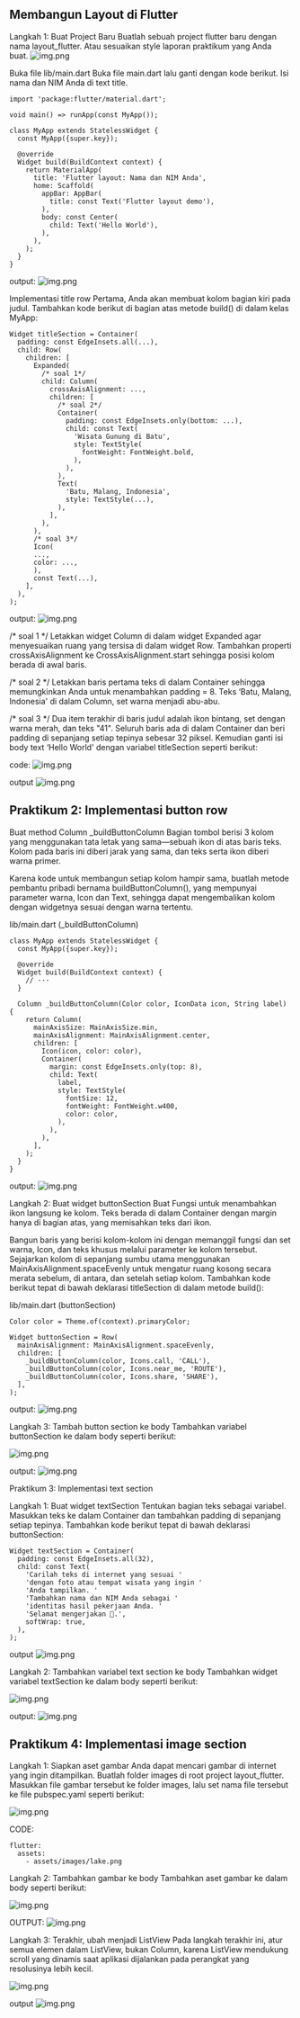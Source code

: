 ## Membangun Layout di Flutter
Langkah 1: Buat Project Baru
Buatlah sebuah project flutter baru dengan nama layout_flutter. Atau sesuaikan style laporan praktikum yang Anda buat.
![img.png](img/img1.png)

Buka file lib/main.dart
Buka file main.dart lalu ganti dengan kode berikut. Isi nama dan NIM Anda di text title.
```agsl
import 'package:flutter/material.dart';

void main() => runApp(const MyApp());

class MyApp extends StatelessWidget {
  const MyApp({super.key});

  @override
  Widget build(BuildContext context) {
    return MaterialApp(
      title: 'Flutter layout: Nama dan NIM Anda',
      home: Scaffold(
        appBar: AppBar(
          title: const Text('Flutter layout demo'),
        ),
        body: const Center(
          child: Text('Hello World'),
        ),
      ),
    );
  }
}
```
output:
![img.png](img/img3.png)


Implementasi title row
Pertama, Anda akan membuat kolom bagian kiri pada judul. Tambahkan kode berikut di bagian atas metode build() di dalam kelas MyApp:
```agsl
Widget titleSection = Container(
  padding: const EdgeInsets.all(...),
  child: Row(
    children: [
      Expanded(
        /* soal 1*/
        child: Column(
          crossAxisAlignment: ...,
          children: [
            /* soal 2*/
            Container(
              padding: const EdgeInsets.only(bottom: ...),
              child: const Text(
                'Wisata Gunung di Batu',
                style: TextStyle(
                  fontWeight: FontWeight.bold,
                ),
              ),
            ),
            Text(
              'Batu, Malang, Indonesia',
              style: TextStyle(...),
            ),
          ],
        ),
      ),
      /* soal 3*/
      Icon(
      ...,
      color: ...,
      ),
      const Text(...),
    ],
  ),
);
```
output:
![img.png](img/img4.png)

/* soal 1 */ Letakkan widget Column di dalam widget Expanded agar menyesuaikan ruang yang tersisa di dalam widget Row. Tambahkan properti crossAxisAlignment ke CrossAxisAlignment.start sehingga posisi kolom berada di awal baris.

/* soal 2 */ Letakkan baris pertama teks di dalam Container sehingga memungkinkan Anda untuk menambahkan padding = 8. Teks ‘Batu, Malang, Indonesia' di dalam Column, set warna menjadi abu-abu.

/* soal 3 */ Dua item terakhir di baris judul adalah ikon bintang, set dengan warna merah, dan teks "41". Seluruh baris ada di dalam Container dan beri padding di sepanjang setiap tepinya sebesar 32 piksel. Kemudian ganti isi body text ‘Hello World' dengan variabel titleSection seperti berikut:

code:
![img.png](img/img5.png)

output
![img.png](img/img6.png)


## Praktikum 2: Implementasi button row

Buat method Column _buildButtonColumn
Bagian tombol berisi 3 kolom yang menggunakan tata letak yang sama—sebuah ikon di atas baris teks. Kolom pada baris ini diberi jarak yang sama, dan teks serta ikon diberi warna primer.

Karena kode untuk membangun setiap kolom hampir sama, buatlah metode pembantu pribadi bernama buildButtonColumn(), yang mempunyai parameter warna, Icon dan Text, sehingga dapat mengembalikan kolom dengan widgetnya sesuai dengan warna tertentu.

lib/main.dart (_buildButtonColumn)

```agsl
class MyApp extends StatelessWidget {
  const MyApp({super.key});

  @override
  Widget build(BuildContext context) {
    // ···
  }

  Column _buildButtonColumn(Color color, IconData icon, String label) {
    return Column(
      mainAxisSize: MainAxisSize.min,
      mainAxisAlignment: MainAxisAlignment.center,
      children: [
        Icon(icon, color: color),
        Container(
          margin: const EdgeInsets.only(top: 8),
          child: Text(
            label,
            style: TextStyle(
              fontSize: 12,
              fontWeight: FontWeight.w400,
              color: color,
            ),
          ),
        ),
      ],
    );
  }
}
```
output:
![img.png](img/img7.png)

Langkah 2: Buat widget buttonSection
Buat Fungsi untuk menambahkan ikon langsung ke kolom. Teks berada di dalam Container dengan margin hanya di bagian atas, yang memisahkan teks dari ikon.

Bangun baris yang berisi kolom-kolom ini dengan memanggil fungsi dan set warna, Icon, dan teks khusus melalui parameter ke kolom tersebut. Sejajarkan kolom di sepanjang sumbu utama menggunakan MainAxisAlignment.spaceEvenly untuk mengatur ruang kosong secara merata sebelum, di antara, dan setelah setiap kolom. Tambahkan kode berikut tepat di bawah deklarasi titleSection di dalam metode build():

lib/main.dart (buttonSection)

```agsl
Color color = Theme.of(context).primaryColor;

Widget buttonSection = Row(
  mainAxisAlignment: MainAxisAlignment.spaceEvenly,
  children: [
    _buildButtonColumn(color, Icons.call, 'CALL'),
    _buildButtonColumn(color, Icons.near_me, 'ROUTE'),
    _buildButtonColumn(color, Icons.share, 'SHARE'),
  ],
);
```

output:
![img.png](img/img8.png)

Langkah 3: Tambah button section ke body
Tambahkan variabel buttonSection ke dalam body seperti berikut:

![img.png](img/img9.png)

output:
![img.png](img/img10.png)


Praktikum 3: Implementasi text section

Langkah 1: Buat widget textSection
Tentukan bagian teks sebagai variabel. Masukkan teks ke dalam Container dan tambahkan padding di sepanjang setiap tepinya. Tambahkan kode berikut tepat di bawah deklarasi buttonSection:

```agsl
Widget textSection = Container(
  padding: const EdgeInsets.all(32),
  child: const Text(
    'Carilah teks di internet yang sesuai '
    'dengan foto atau tempat wisata yang ingin '
    'Anda tampilkan. '
    'Tambahkan nama dan NIM Anda sebagai '
    'identitas hasil pekerjaan Anda. '
    'Selamat mengerjakan 🙂.',
    softWrap: true,
  ),
);
```
output
![img.png](img/img11.png)

Langkah 2: Tambahkan variabel text section ke body
Tambahkan widget variabel textSection ke dalam body seperti berikut:

![img.png](img/img12.png)

output:
![img.png](img/img13.png)


## Praktikum 4: Implementasi image section

Langkah 1: Siapkan aset gambar
Anda dapat mencari gambar di internet yang ingin ditampilkan. Buatlah folder images di root project layout_flutter. Masukkan file gambar tersebut ke folder images, lalu set nama file tersebut ke file pubspec.yaml seperti berikut:

![img.png](img/img14.png)

CODE:
```agsl
flutter:
  assets:
    - assets/images/lake.png
```

Langkah 2: Tambahkan gambar ke body
Tambahkan aset gambar ke dalam body seperti berikut:

![img.png](img/img15.png)

OUTPUT:
![img.png](img/img16.png)

Langkah 3: Terakhir, ubah menjadi ListView
Pada langkah terakhir ini, atur semua elemen dalam ListView, bukan Column, karena ListView mendukung scroll yang dinamis saat aplikasi dijalankan pada perangkat yang resolusinya lebih kecil.

![img.png](img/img17.png)

output
![img.png](img/img18.png)

